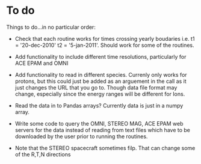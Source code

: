 # To do

Things to do...in no particular order:

- Check that each routine works for times crossing yearly boudaries i.e. t1 = '20-dec-2010' t2 = '5-jan-2011'. Should work for some of the routines.

- Add functionality to include different time resolutions, particularly for ACE EPAM and OMNI

- Add functionality to read in different species. Currenly only works for protons, but this could just be added as an arguement in the call as it just changes the URL that you go to. Though data file format may change, especially since the energy ranges will be different for Ions. 

- Read the data in to Pandas arrays? Currently data is just in a numpy array. 

- Write some code to query the OMNI, STEREO MAG, ACE EPAM web servers for the data instead of reading from text files which have to be downloaded by the user prior to running the routines.

- Note that the STEREO spacecraft sometimes filp. That can change some of the R,T,N directions